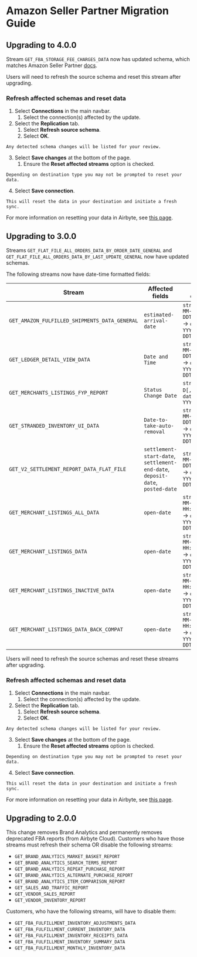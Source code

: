 # Amazon Seller Partner Migration Guide

## Upgrading to 4.0.0

Stream `GET_FBA_STORAGE_FEE_CHARGES_DATA` now has updated schema, which matches Amazon Seller Partner [docs](https://developer-docs.amazon.com/sp-api/docs/fba-inventory-reports-attributes#get_fba_storage_fee_charges_data).

Users will need to refresh the source schema and reset this stream after upgrading.

### Refresh affected schemas and reset data

1. Select **Connections** in the main navbar.
   1. Select the connection(s) affected by the update.
2. Select the **Replication** tab.
   1. Select **Refresh source schema**.
   2. Select **OK**.

```note
Any detected schema changes will be listed for your review.
```

3. Select **Save changes** at the bottom of the page.
   1. Ensure the **Reset affected streams** option is checked.

```note
Depending on destination type you may not be prompted to reset your data.
```

4. Select **Save connection**.

```note
This will reset the data in your destination and initiate a fresh sync.
```

For more information on resetting your data in Airbyte, see [this page](https://docs.airbyte.com/operator-guides/reset).

## Upgrading to 3.0.0

Streams `GET_FLAT_FILE_ALL_ORDERS_DATA_BY_ORDER_DATE_GENERAL` and `GET_FLAT_FILE_ALL_ORDERS_DATA_BY_LAST_UPDATE_GENERAL` now have updated schemas.

The following streams now have date-time formatted fields:

| Stream                                        | Affected fields                                                               | Format change                                                        |
| --------------------------------------------- | ----------------------------------------------------------------------------- | -------------------------------------------------------------------- |
| `GET_AMAZON_FULFILLED_SHIPMENTS_DATA_GENERAL` | `estimated-arrival-date`                                                      | `string YYYY-MM-DDTHH:mm:ssZ` -> `date-time YYYY-MM-DDTHH:mm:ssZ`    |
| `GET_LEDGER_DETAIL_VIEW_DATA`                 | `Date and Time`                                                               | `string YYYY-MM-DDTHH:mm:ssZ` -> `date-time YYYY-MM-DDTHH:mm:ssZ`    |
| `GET_MERCHANTS_LISTINGS_FYP_REPORT`           | `Status Change Date`                                                          | `string MMM D[,] YYYY` -> `date-time YYYY-MM-DD`                     |
| `GET_STRANDED_INVENTORY_UI_DATA`              | `Date-to-take-auto-removal`                                                   | `string YYYY-MM-DDTHH:mm:ssZ` -> `date-time YYYY-MM-DDTHH:mm:ssZ`    |
| `GET_V2_SETTLEMENT_REPORT_DATA_FLAT_FILE`     | `settlement-start-date`, `settlement-end-date`, `deposit-date`, `posted-date` | `string YYYY-MM-DDTHH:mm:ssZ` -> `date-time YYYY-MM-DDTHH:mm:ssZ`    |
| `GET_MERCHANT_LISTINGS_ALL_DATA`              | `open-date`                                                                   | `string YYYY-MM-DD HH:mm:ss ZZZ` -> `date-time YYYY-MM-DDTHH:mm:ssZ` |
| `GET_MERCHANT_LISTINGS_DATA`                  | `open-date`                                                                   | `string YYYY-MM-DD HH:mm:ss ZZZ` -> `date-time YYYY-MM-DDTHH:mm:ssZ` |
| `GET_MERCHANT_LISTINGS_INACTIVE_DATA`         | `open-date`                                                                   | `string YYYY-MM-DD HH:mm:ss ZZZ` -> `date-time YYYY-MM-DDTHH:mm:ssZ` |
| `GET_MERCHANT_LISTINGS_DATA_BACK_COMPAT`      | `open-date`                                                                   | `string YYYY-MM-DD HH:mm:ss ZZZ` -> `date-time YYYY-MM-DDTHH:mm:ssZ` |

Users will need to refresh the source schemas and reset these streams after upgrading.

### Refresh affected schemas and reset data

1. Select **Connections** in the main navbar.
   1. Select the connection(s) affected by the update.
2. Select the **Replication** tab.
   1. Select **Refresh source schema**.
   2. Select **OK**.

```note
Any detected schema changes will be listed for your review.
```

3. Select **Save changes** at the bottom of the page.
   1. Ensure the **Reset affected streams** option is checked.

```note
Depending on destination type you may not be prompted to reset your data.
```

4. Select **Save connection**.

```note
This will reset the data in your destination and initiate a fresh sync.
```

For more information on resetting your data in Airbyte, see [this page](https://docs.airbyte.com/operator-guides/reset).

## Upgrading to 2.0.0

This change removes Brand Analytics and permanently removes deprecated FBA reports (from Airbyte Cloud).
Customers who have those streams must refresh their schema OR disable the following streams:

- `GET_BRAND_ANALYTICS_MARKET_BASKET_REPORT`
- `GET_BRAND_ANALYTICS_SEARCH_TERMS_REPORT`
- `GET_BRAND_ANALYTICS_REPEAT_PURCHASE_REPORT`
- `GET_BRAND_ANALYTICS_ALTERNATE_PURCHASE_REPORT`
- `GET_BRAND_ANALYTICS_ITEM_COMPARISON_REPORT`
- `GET_SALES_AND_TRAFFIC_REPORT`
- `GET_VENDOR_SALES_REPORT`
- `GET_VENDOR_INVENTORY_REPORT`

Customers, who have the following streams, will have to disable them:

- `GET_FBA_FULFILLMENT_INVENTORY_ADJUSTMENTS_DATA`
- `GET_FBA_FULFILLMENT_CURRENT_INVENTORY_DATA`
- `GET_FBA_FULFILLMENT_INVENTORY_RECEIPTS_DATA`
- `GET_FBA_FULFILLMENT_INVENTORY_SUMMARY_DATA`
- `GET_FBA_FULFILLMENT_MONTHLY_INVENTORY_DATA`
